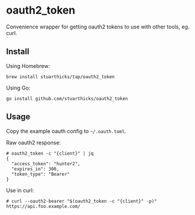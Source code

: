 # oauth2_token

Convenience wrapper for getting oauth2 tokens to use with other tools, eg. curl.

## Install

Using Homebrew:

    brew install stuarthicks/tap/oauth2_token

Using Go:

    go install github.com/stuarthicks/oauth2_token

## Usage

Copy the example oauth config to `~/.oauth.toml`.

Raw oauth2 response:

    # oauth2_token -c "{client}" | jq
    {
      "access_token": "hunter2",
      "expires_in": 300,
      "token_type": "Bearer"
    }

Use in curl:

    # curl --oauth2-bearer "$(oauth2_token -c "{client}" -p)" https://api.foo.example.com/
